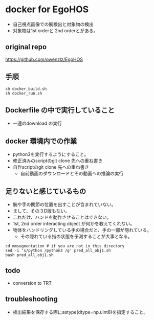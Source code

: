 # docker for EgoHOS
- 自己視点画像での腕検出と対象物の検出
- 対象物は1st orderと 2nd orderとがある。

## original repo
https://github.com/owenzlz/EgoHOS

## 手順
```commandline
sh docker_build.sh
sh docker_run.sh

```
## Dockerfile の中で実行していること
- 一連のdownload の実行

## docker 環境内での作業
- python3を実行するようにすること。
- 修正済みのscriptのgit clone 先への重ね書き
- 自作scriptのgit clone 先への重ね書き
  - 自前動画のダウンロードとその動画への推論の実行

## 足りないと感じているもの
- 腕や手の関節の位置を出すことが含まれていない。
- まして、その３D版もない。
- これだけ、ハンドを動作させることはできない。
- 1st, 2nd order interacting object が何かを教えてくれない。 
- 物体をハンドリングしている手の場合だと、手の一部が隠れている。
  - その隠れている指の状態を予測することが大事となる。

```commandline
cd mmsegmentation # if you are not in this directory
sed -i 's/python /python3 /g' pred_all_obj1.sh
bash pred_all_obj1.sh

```


## todo
- conversion to TRT

## troubleshooting
- 検出結果を保存する際にastype(dtype=np.uint8)を指定すること。